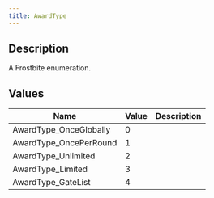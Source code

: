 ```yaml
---
title: AwardType
---
```

## Description

A Frostbite enumeration.

## Values

| Name                    | Value | Description |
| ----------------------- | ----- | ----------- |
| AwardType\_OnceGlobally | 0     |             |
| AwardType\_OncePerRound | 1     |             |
| AwardType\_Unlimited    | 2     |             |
| AwardType\_Limited      | 3     |             |
| AwardType\_GateList     | 4     |             |
